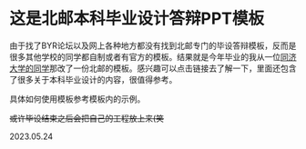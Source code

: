 # 这是北邮本科毕业设计答辩PPT模板

由于找了BYR论坛以及网上各种地方都没有找到北邮专门的毕设答辩模板，反而是很多其他学校的同学都自制或者有官方的模板。结果就是今年毕业的我从一位[同济大学的同学](https://github.com/doubleZ0108/TJ-Graduation-Project-2021)那改了一份北邮的模板。感兴趣可以点击链接去了解一下，里面还包含了很多关于本科毕业设计的内容，很值得参考。

具体如何使用模板参考模板内的示例。

~~或许毕设结束之后会把自己的工程放上来(笑~~

2023.05.24
